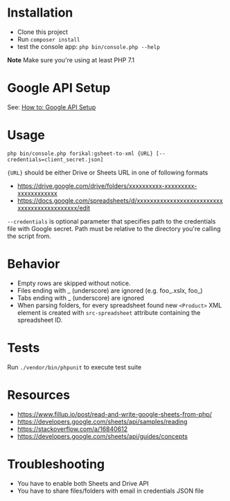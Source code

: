# Installation
- Clone this project
- Run `composer install`
- test the console app: `php bin/console.php --help`

__Note__ Make sure you're using at least PHP 7.1

# Google API Setup

See: [How to: Google API Setup](https://github.com/forikal-uk/xml-authoring-library/blob/master/HowTo-GoogleAPISetup.md)


# Usage
`php bin/console.php forikal:gsheet-to-xml {URL} [--credentials=client_secret.json]`

`{URL}` should be either Drive or Sheets URL in one of following formats
- https://drive.google.com/drive/folders/xxxxxxxxxx-xxxxxxxxx-xxxxxxxxxxxx
- https://docs.google.com/spreadsheets/d/xxxxxxxxxxxxxxxxxxxxxxxxxxxxxxxxxxxxxxxxxxxx/edit

`--credentials` is optional parameter that specifies path to the credentials file with Google secret. Path
must be relative to the directory you're calling the script from.

# Behavior

- Empty rows are skipped without notice.
- Files ending with _ (underscore) are ignored (e.g. foo_.xslx, foo_)
- Tabs ending with _ (underscore) are ignored
- When parsing folders, for every spreadsheet found new `<Product>` XML element is created with `src-spreadsheet` attribute
containing the spreadsheet ID.

# Tests
Run `./vendor/bin/phpunit` to execute test suite

# Resources
- https://www.fillup.io/post/read-and-write-google-sheets-from-php/
- https://developers.google.com/sheets/api/samples/reading
- https://stackoverflow.com/a/16840612
- https://developers.google.com/sheets/api/guides/concepts

# Troubleshooting
- You have to enable both Sheets and Drive API
- You have to share files/folders with email in credentials JSON file

